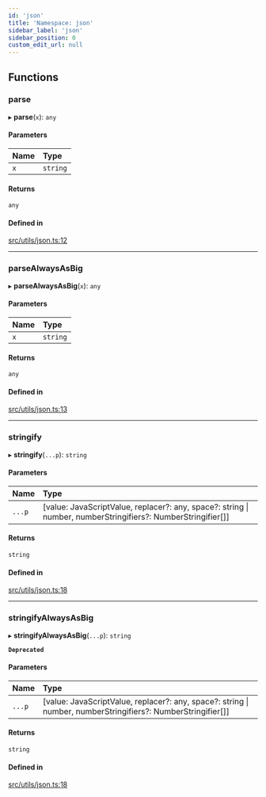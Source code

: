 ```yaml
---
id: 'json'
title: 'Namespace: json'
sidebar_label: 'json'
sidebar_position: 0
custom_edit_url: null
---
```


## Functions

### parse

▸ **parse**(`x`): `any`

#### Parameters

| Name | Type     |
| :--- | :------- |
| `x`  | `string` |

#### Returns

`any`

#### Defined in

[src/utils/json.ts:12](https://github.com/notV4l/starknet.js/blob/c20c3bd/src/utils/json.ts#L12)

---

### parseAlwaysAsBig

▸ **parseAlwaysAsBig**(`x`): `any`

#### Parameters

| Name | Type     |
| :--- | :------- |
| `x`  | `string` |

#### Returns

`any`

#### Defined in

[src/utils/json.ts:13](https://github.com/notV4l/starknet.js/blob/c20c3bd/src/utils/json.ts#L13)

---

### stringify

▸ **stringify**(`...p`): `string`

#### Parameters

| Name   | Type                                                                                                         |
| :----- | :----------------------------------------------------------------------------------------------------------- |
| `...p` | [value: JavaScriptValue, replacer?: any, space?: string \| number, numberStringifiers?: NumberStringifier[]] |

#### Returns

`string`

#### Defined in

[src/utils/json.ts:18](https://github.com/notV4l/starknet.js/blob/c20c3bd/src/utils/json.ts#L18)

---

### stringifyAlwaysAsBig

▸ **stringifyAlwaysAsBig**(`...p`): `string`

**`Deprecated`**

#### Parameters

| Name   | Type                                                                                                         |
| :----- | :----------------------------------------------------------------------------------------------------------- |
| `...p` | [value: JavaScriptValue, replacer?: any, space?: string \| number, numberStringifiers?: NumberStringifier[]] |

#### Returns

`string`

#### Defined in

[src/utils/json.ts:18](https://github.com/notV4l/starknet.js/blob/c20c3bd/src/utils/json.ts#L18)
